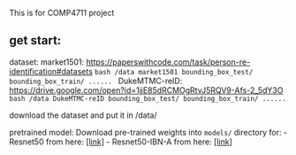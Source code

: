 This is for COMP4711 project

## get start:

dataset:
market1501: https://paperswithcode.com/task/person-re-identification#datasets
    ```bash
    /data
        market1501
            bounding_box_test/
            bounding_box_train/
            ......
    ```
DukeMTMC-reID: https://drive.google.com/open?id=1jjE85dRCMOgRtvJ5RQV9-Afs-2_5dY3O
    ```bash
      /data
        DukeMTMC-reID
           	bounding_box_test/
           	bounding_box_train/
           	......
    ```

download the dataset and put it in /data/

pretrained model:
Download pre-trained weights into `models/` directory for:
    - Resnet50 from here: [[link]](https://download.pytorch.org/models/resnet50-19c8e357.pth)
    - Resnet50-IBN-A from here: [[link]](https://drive.google.com/open?id=1_r4wp14hEMkABVow58Xr4mPg7gvgOMto)
